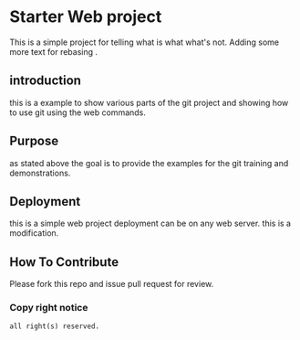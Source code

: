 # Starter Web project

This is a simple project for telling what is what what's not. Adding some more text for rebasing .

## introduction 

this is a example to show various parts of the git project and showing how to use git using the web commands.

## Purpose
as stated above the goal is to provide the examples for the git training and demonstrations.

## Deployment

this is a simple web project deployment can be on any web server.
this is a modification.

## How To Contribute
Please fork this repo and issue pull request for review.

### Copy right notice
	all right(s) reserved.